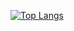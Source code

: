 [![Top Langs](https://github-readme-stats-git-masterrstaa-rickstaa.vercel.app/api/top-langs/?username=karenprr)](https://github.com/karenprr/github-readme-stats)
